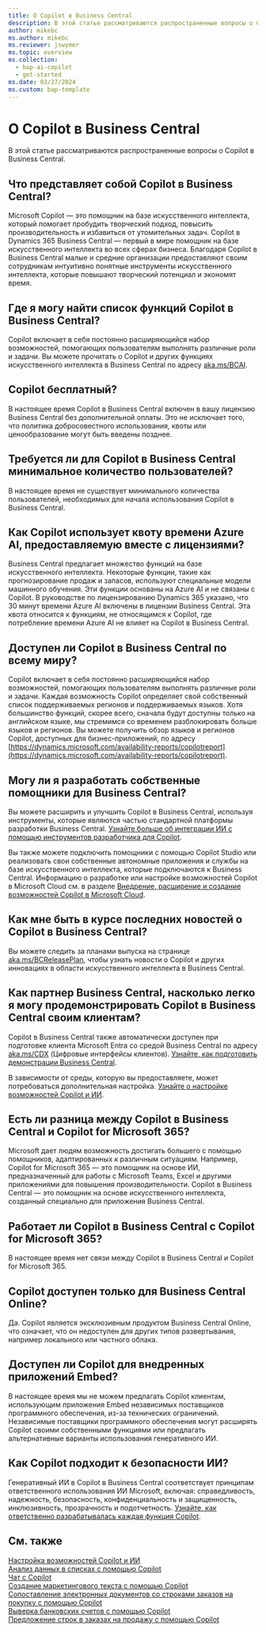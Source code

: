 ```yaml
---
title: О Copilot в Business Central
description: В этой статье рассматриваются распространенные вопросы о Copilot в Business Central.
author: mikebc
ms.author: mikebc
ms.reviewer: jswymer
ms.topic: overview
ms.collection:
  - bap-ai-copilot
  - get-started
ms.date: 03/27/2024
ms.custom: bap-template
---
```


# О Copilot в Business Central

В этой статье рассматриваются распространенные вопросы о Copilot в Business Central.

## Что представляет собой Copilot в Business Central?

Microsoft Copilot — это помощник на базе искусственного интеллекта, который помогает пробудить творческий подход, повысить производительность и избавиться от утомительных задач. Copilot в Dynamics 365 Business Central — первый в мире помощник на базе искусственного интеллекта во всех сферах бизнеса. Благодаря Copilot в Business Central малые и средние организации предоставляют своим сотрудникам интуитивно понятные инструменты искусственного интеллекта, которые повышают творческий потенциал и экономят время.

## Где я могу найти список функций Copilot в Business Central?

Copilot включает в себя постоянно расширяющийся набор возможностей, помогающих пользователям выполнять различные роли и задачи. Вы можете прочитать о Copilot и других функциях искусственного интеллекта в Business Central по адресу [aka.ms/BCAI](https://aka.ms/BCAI). 

## Copilot бесплатный? 

В настоящее время Copilot в Business Central включен в вашу лицензию Business Central без дополнительной оплаты. Это не исключает того, что политика добросовестного использования, квоты или ценообразование могут быть введены позднее.

## Требуется ли для Copilot в Business Central минимальное количество пользователей?

В настоящее время не существует минимального количества пользователей, необходимых для начала использования Copilot в Business Central.

## Как Copilot использует квоту времени Azure AI, предоставляемую вместе с лицензиями?

Business Central предлагает множество функций на базе искусственного интеллекта. Некоторые функции, такие как прогнозирование продаж и запасов, используют специальные модели машинного обучения. Эти функции основаны на Azure AI и не связаны с Copilot. В руководстве по лицензированию Dynamics 365 указано, что 30 минут времени Azure AI включены в лицензии Business Central. Эта квота относится к функциям, не относящимся к Copilot, где потребление времени Azure AI не влияет на Copilot в Business Central.

## Доступен ли Copilot в Business Central по всему миру? 

Copilot включает в себя постоянно расширяющийся набор возможностей, помогающих пользователям выполнять различные роли и задачи. Каждая возможность Copilot определяет свой собственный список поддерживаемых регионов и поддерживаемых языков. Хотя большинство функций, скорее всего, сначала будут доступны только на английском языке, мы стремимся со временем разблокировать больше языков и регионов. Вы можете получить обзор языков и регионов Copilot, доступных для бизнес-приложений, по адресу [https://dynamics.microsoft.com/availability-reports/copilotreport](https://dynamics.microsoft.com/availability-reports/copilotreport).

## Могу ли я разработать собственные помощники для Business Central?

Вы можете расширить и улучшить Copilot в Business Central, используя инструменты, которые являются частью стандартной платформы разработки Business Central. [Узнайте больше об интеграции ИИ с помощью инструментов разработчика для Copilot](/dynamics365/business-central/dev-itpro/developer/ai-integration-landing-page).

Вы также можете подключить помощники с помощью Copilot Studio или реализовать свои собственные автономные приложения и службы на базе искусственного интеллекта, которые подключаются к Business Central. Информацию о разработке или настройке возможностей Copilot в Microsoft Cloud см. в разделе [Внедрение, расширение и создание возможностей Copilot в Microsoft Cloud](/microsoft-cloud/dev/copilot/overview).

## Как мне быть в курсе последних новостей о Copilot в Business Central? 

Вы можете следить за планами выпуска на странице [aka.ms/BCReleasePlan](https://aka.ms/BCReleasePlan), чтобы узнать новости о Copilot и других инновациях в области искусственного интеллекта в Business Central.

## Как партнер Business Central, насколько легко я могу продемонстрировать Copilot в Business Central своим клиентам?

Copilot в Business Central также автоматически доступен при подготовке клиента Microsoft Entra со средой Business Central по адресу [aka.ms/CDX](https://aka.ms/CDX) (Цифровые интерфейсы клиентов). [Узнайте, как подготовить демонстрации Business Central](/dynamics365/business-central/dev-itpro/administration/demo-environment).  

В зависимости от среды, которую вы предоставляете, может потребоваться дополнительная настройка. [Узнайте о настройке возможностей Copilot и ИИ](/dynamics365/business-central/enable-ai).

## Есть ли разница между Copilot в Business Central и Copilot for Microsoft 365?

Microsoft дает людям возможность достигать большего с помощью помощников, адаптированных к различным ситуациям. Например, Copilot for Microsoft 365 — это помощник на основе ИИ, предназначенный для работы с Microsoft Teams, Excel и другими приложениями для повышения производительности. Copilot в Business Central — это помощник на основе искусственного интеллекта, созданный специально для приложения Business Central.

## Работает ли Copilot в Business Central с Copilot for Microsoft 365?

В настоящее время нет связи между Copilot в Business Central и Copilot for Microsoft 365.

## Copilot доступен только для Business Central Online? 

Да. Copilot является эксклюзивным продуктом Business Central Online, что означает, что он недоступен для других типов развертывания, например локального или частного облака.

## Доступен ли Copilot для внедренных приложений Embed? 

В настоящее время мы не можем предлагать Copilot клиентам, использующим приложения Embed независимых поставщиков программного обеспечения, из-за технических ограничений. Независимые поставщики программного обеспечения могут расширять Copilot своими собственными функциями или предлагать альтернативные варианты использования генеративного ИИ.

## Как Copilot подходит к безопасности ИИ? 

Генеративный ИИ в Copilot в Business Central соответствует принципам ответственного использования ИИ Microsoft, включая: справедливость, надежность, безопасность, конфиденциальность и защищенность, инклюзивность, прозрачность и подотчетность. [Узнайте, как ответственно разрабатывалась каждая функция Copilot](responsible-ai-overview.md).

## См. также

[Настройка возможностей Copilot и ИИ](enable-ai.md)  
[Анализ данных в списках с помощью Copilot](analysis-assist.md)  
[Чат с Copilot](chat-with-copilot.md)  
[Создание маркетингового текста с помощью Copilot](item-marketing-text.md)  
[Сопоставление электронных документов со строками заказов на покупку с помощью Copilot](map-edocuments-with-copilot.md)  
[Выверка банковских счетов с помощью Copilot](bank-reconciliation-with-copilot.md)  
[Предложение строк в заказах на продажу с помощью Copilot](sales-suggest-sales-lines-with-copilot.md)  